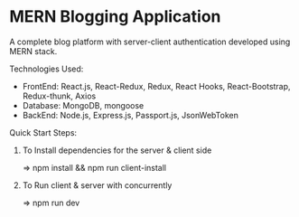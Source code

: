 # MERN Blogging Application
A complete blog platform with server-client authentication developed using MERN stack.

Technologies Used:

- FrontEnd: React.js, React-Redux, Redux, React Hooks, React-Bootstrap, Redux-thunk, Axios
- Database: MongoDB, mongoose
- BackEnd: Node.js, Express.js, Passport.js, JsonWebToken

Quick Start Steps:

1. To Install dependencies for the server & client side

   => npm install && npm run client-install

2. To Run client & server with concurrently

   => npm run dev
